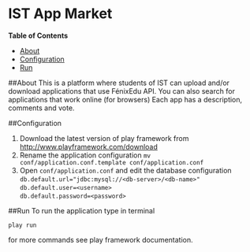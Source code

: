 IST App Market
==============

**Table of Contents**

- [About](#about)
- [Configuration](#Configuration)
- [Run](#Run)

##About
This is a platform where students of IST can upload and/or download applications that use FénixEdu API. 
You can also search for applications that work online (for browsers)
Each app has a description, comments and vote.

##Configuration
1. Download the latest version of play framework from http://www.playframework.com/download
2. Rename the application configuration `mv conf/application.conf.template conf/application.conf`
3. Open `conf/application.conf` and edit the database configuration
    `db.default.url="jdbc:mysql://<db-server>/<db-name>"`    
    `db.default.user=<username>`    
    `db.default.password=<password>`    

##Run
To run the application type in terminal

`play run`

for more commands see play framework documentation.

